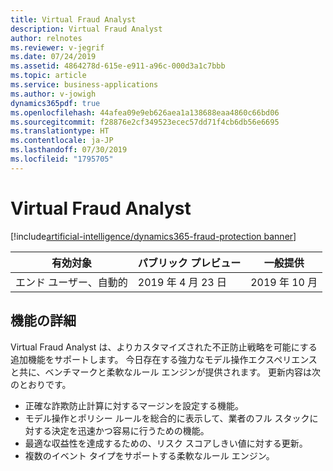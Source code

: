 ```yaml
---
title: Virtual Fraud Analyst
description: Virtual Fraud Analyst
author: relnotes
ms.reviewer: v-jegrif
ms.date: 07/24/2019
ms.assetid: 4864278d-615e-e911-a96c-000d3a1c7bbb
ms.topic: article
ms.service: business-applications
ms.author: v-jowigh
dynamics365pdf: true
ms.openlocfilehash: 44afea09e9eb626aea1a138688eaa4860c66bd06
ms.sourcegitcommit: f28876e2cf349523ecec57dd71f4cb6db56e6695
ms.translationtype: HT
ms.contentlocale: ja-JP
ms.lasthandoff: 07/30/2019
ms.locfileid: "1795705"
---
```

# <a name="virtual-fraud-analyst"></a>Virtual Fraud Analyst
[!include[artificial-intelligence/dynamics365-fraud-protection banner](../includes/artificial-intelligence/dynamics365-fraud-protection.md)]

| 有効対象    |  パブリック プレビュー | 一般提供 | 
| ---------- | ---------- |---------- |
|エンド ユーザー、自動的|2019 年 4 月 23 日| 2019 年 10 月|






## <a name="feature-details"></a>機能の詳細
<!--feature detail start -->
Virtual Fraud Analyst は、よりカスタマイズされた不正防止戦略を可能にする追加機能をサポートします。 今日存在する強力なモデル操作エクスペリエンスと共に、ベンチマークと柔軟なルール エンジンが提供されます。 更新内容は次のとおりです。

- 正確な詐欺防止計算に対するマージンを設定する機能。
- モデル操作とポリシー ルールを総合的に表示して、業者のフル スタックに対する決定を迅速かつ容易に行うための機能。
- 最適な収益性を達成するための、リスク スコアしきい値に対する更新。
- 複数のイベント タイプをサポートする柔軟なルール エンジン。
<!--feature detail end -->











